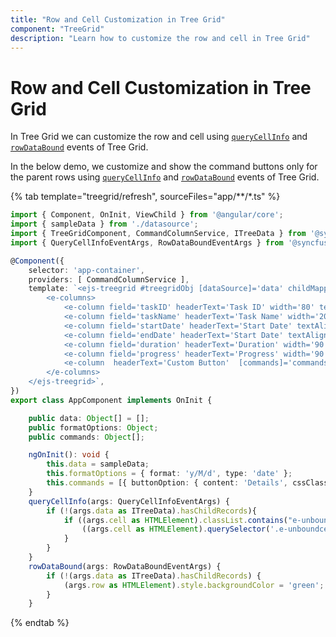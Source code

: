 ```yaml
---
title: "Row and Cell Customization in Tree Grid"
component: "TreeGrid"
description: "Learn how to customize the row and cell in Tree Grid"
---
```


# Row and Cell Customization in Tree Grid

In Tree Grid we can customize the row and cell using [`queryCellInfo`](../api/treegrid/#querycellinfo) and [`rowDataBound`](../api/treegrid/#rowdatabound) events of Tree Grid.

In the below demo, we customize and show the command buttons only for the parent rows using [`queryCellInfo`](../api/treegrid/#querycellinfo) and [`rowDataBound`](../api/treegrid/#rowdatabound) events of Tree Grid.

{% tab template="treegrid/refresh", sourceFiles="app/**/*.ts" %}

```typescript
import { Component, OnInit, ViewChild } from '@angular/core';
import { sampleData } from './datasource';
import { TreeGridComponent, CommandColumnService, ITreeData } from '@syncfusion/ej2-angular-treegrid';
import { QueryCellInfoEventArgs, RowDataBoundEventArgs } from '@syncfusion/ej2-angular-grids';

@Component({
    selector: 'app-container',
    providers: [ CommandColumnService ],
    template: `<ejs-treegrid #treegridObj [dataSource]='data' childMapping='subtasks'  [treeColumnIndex]='1'(rowDataBound)='rowDataBound($event)' (queryCellInfo)='queryCellInfo($event)' [height]='280' >
        <e-columns>
            <e-column field='taskID' headerText='Task ID' width='80' textAlign='Right'></e-column>
            <e-column field='taskName' headerText='Task Name' width='200' ></e-column>
            <e-column field='startDate' headerText='Start Date' textAlign='Right' [format]='formatOptions' width='140'></e-column>
            <e-column field='endDate' headerText='Start Date' textAlign='Right' [format]='formatOptions'width='140'></e-column>
            <e-column field='duration' headerText='Duration' width='90' textAlign='Right'></e-column>
            <e-column field='progress' headerText='Progress' width='90' textAlign='Right'></e-column>
            <e-column  headerText='Custom Button'  [commands]='commands' width='160' textAlign='Right'></e-column>
        </e-columns>
    </ejs-treegrid>`,
})
export class AppComponent implements OnInit {

    public data: Object[] = [];
    public formatOptions: Object;
    public commands: Object[];  

    ngOnInit(): void {
        this.data = sampleData;
        this.formatOptions = { format: 'y/M/d', type: 'date' };
        this.commands = [{ buttonOption: { content: 'Details', cssClass: 'e-flat', click: onclick  } }];
    }
    queryCellInfo(args: QueryCellInfoEventArgs) {
        if (!(args.data as ITreeData).hasChildRecords){
            if ((args.cell as HTMLElement).classList.contains("e-unboundcell")) {
                ((args.cell as HTMLElement).querySelector('.e-unboundcelldiv') as HTMLElement).style.display = "none";
            }
        }
    }
    rowDataBound(args: RowDataBoundEventArgs) {
        if (!(args.data as ITreeData).hasChildRecords) {
            (args.row as HTMLElement).style.backgroundColor = 'green';
        }
    }

```

{% endtab %}